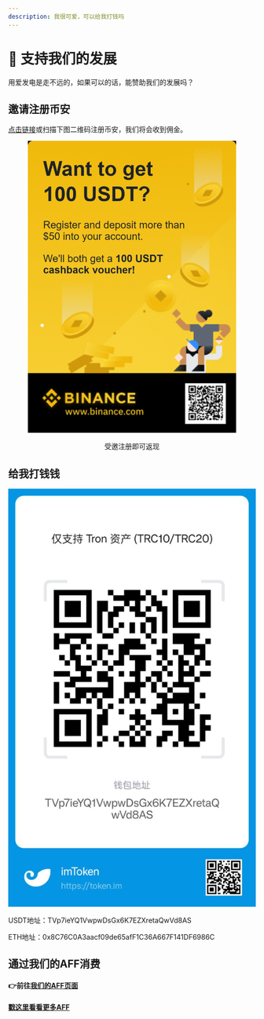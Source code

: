 ```yaml
---
description: 我很可爱，可以给我打钱吗
---
```


# 🙏 支持我们的发展

用爱发电是走不远的，如果可以的话，能赞助我们的发展吗？

## 邀请注册币安

[点击链接](https://www.binance.com/en/activity/referral-entry/CPA?fromActivityPage=true\&ref=CPA\_00QV12RTQP)或扫描下图二维码注册币安，我们将会收到佣金。

<div align="center">

<figure><img src=".gitbook/assets/binance.jfif" alt=""><figcaption><p>受邀注册即可返现</p></figcaption></figure>

</div>





## 给我打钱钱

![](<.gitbook/assets/image (4).png>)

USDT地址：TVp7ieYQ1VwpwDsGx6K7EZXretaQwVd8AS

ETH地址：0x8C76C0A3aacf09de65afF1C36A667F141DF6986C



## 通过我们的AFF消费

#### 👉前往[我们的AFF页面](<not fast enough.md>)

#### [戳这里看看更多AFF](http://aff.ahu.moe)
